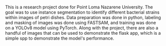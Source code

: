 This is a research project done for Point Loma Nazarene University. The goal was to use instance segmentation to identify different bacterial strains within images of petri dishes. Data preparation was done in python, labeling and masking of images was done using FASTSAM, and training was done on a YOLOv8 model using PyTorch.
Along with the project, there are also a handful of images that can be used to demonstrate the flask app, which is a simple spp to demonstrate the model's performance.
